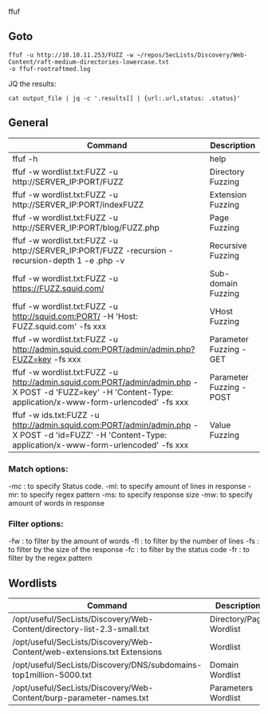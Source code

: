 ffuf

## Goto
```
ffuf -u http://10.10.11.253/FUZZ -w ~/repos/SecLists/Discovery/Web-Content/raft-medium-directories-lowercase.txt
-o ffuf-rootraftmed.log
```
JQ the results:
```
cat output_file | jq -c '.results[] | {url:.url,status: .status}'
```

## General
| Command                                                                                                                                                     | Description              |
|-------------------------------------------------------------------------------------------------------------------------------------------------------------|--------------------------|
| ffuf -h                                                                                                                                                     | help                     |
| ffuf -w wordlist.txt:FUZZ -u http://SERVER_IP:PORT/FUZZ                                                                                                     | Directory Fuzzing        |
| ffuf -w wordlist.txt:FUZZ -u http://SERVER_IP:PORT/indexFUZZ                                                                                                | Extension Fuzzing        |
| ffuf -w wordlist.txt:FUZZ -u http://SERVER_IP:PORT/blog/FUZZ.php                                                                                            | Page Fuzzing             |
| ffuf -w wordlist.txt:FUZZ -u http://SERVER_IP:PORT/FUZZ -recursion -recursion-depth 1 -e .php -v                                                            | Recursive Fuzzing        |
| ffuf -w wordlist.txt:FUZZ -u https://FUZZ.squid.com/                                                                                                        | Sub-domain Fuzzing       |
| ffuf -w wordlist.txt:FUZZ -u http://squid.com:PORT/ -H 'Host: FUZZ.squid.com' -fs xxx                                                                       | VHost Fuzzing            |
| ffuf -w wordlist.txt:FUZZ -u http://admin.squid.com:PORT/admin/admin.php?FUZZ=key -fs xxx                                                                   | Parameter Fuzzing - GET  |
| ffuf -w wordlist.txt:FUZZ -u http://admin.squid.com:PORT/admin/admin.php -X POST -d 'FUZZ=key' -H 'Content-Type: application/x-www-form-urlencoded' -fs xxx | Parameter Fuzzing - POST |
| ffuf -w ids.txt:FUZZ -u http://admin.squid.com:PORT/admin/admin.php -X POST -d 'id=FUZZ' -H 'Content-Type: application/x-www-form-urlencoded' -fs xxx       | Value Fuzzing            |

### Match options:
-mc : to specify Status code.
-ml: to specify amount of lines in response
-mr: to specify regex pattern
-ms: to specify response size
-mw: to specify amount of words in response

### Filter options:
-fw : to filter by the amount of words
-fl : to filter by the number of lines
-fs : to filter by the size of the response
-fc : to filter by the status code
-fr : to filter by the regex pattern


## Wordlists

| Command                                                                    | Description             |
|----------------------------------------------------------------------------|-------------------------|
| /opt/useful/SecLists/Discovery/Web-Content/directory-list-2.3-small.txt    | Directory/Page Wordlist |
| /opt/useful/SecLists/Discovery/Web-Content/web-extensions.txt	Extensions | Wordlist                |
| /opt/useful/SecLists/Discovery/DNS/subdomains-top1million-5000.txt         | Domain Wordlist         |
| /opt/useful/SecLists/Discovery/Web-Content/burp-parameter-names.txt        | Parameters Wordlist     |


